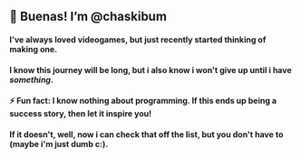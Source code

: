 ## 👋 Buenas! I’m @chaskibum
#### I've always loved videogames, but just recently started thinking of making one.
#### I know this journey will be long, but i also know i won't give up until i have *something*.

#### ⚡ Fun fact: I know **nothing** about programming. If this ends up being a success story, then let it inspire you!
#### If it doesn't, well, now i can check that off the list, but you don't have to (maybe i'm just dumb c:).

<!---
chaskibum/chaskibum is a ✨ special ✨ repository because its `README.md` (this file) appears on your GitHub profile.
You can click the Preview link to take a look at your changes.
--->
